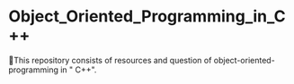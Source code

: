 # Object_Oriented_Programming_in_C++
🚀This repository consists of resources and question of object-oriented-programming in " C++".
